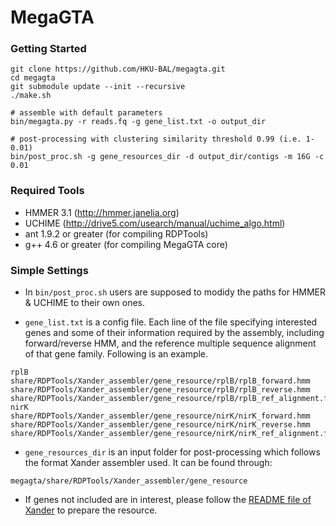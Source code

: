 MegaGTA
=========

### Getting Started

```
git clone https://github.com/HKU-BAL/megagta.git
cd megagta
git submodule update --init --recursive
./make.sh

# assemble with default parameters
bin/megagta.py -r reads.fq -g gene_list.txt -o output_dir

# post-processing with clustering similarity threshold 0.99 (i.e. 1-0.01)
bin/post_proc.sh -g gene_resources_dir -d output_dir/contigs -m 16G -c 0.01

```

### Required Tools
* HMMER 3.1 (http://hmmer.janelia.org)
* UCHIME (http://drive5.com/usearch/manual/uchime_algo.html)
* ant 1.9.2 or greater (for compiling RDPTools)
* g++ 4.6 or greater (for compiling MegaGTA core)

### Simple Settings
* In `bin/post_proc.sh` users are supposed to modidy the paths for HMMER & UCHIME to their own ones.

* `gene_list.txt` is a config file. Each line of the file specifying interested genes and some of their information required by the assembly, including forward/reverse HMM, and the reference multiple sequence alignment of that gene family. Following is an example.
```
rplB share/RDPTools/Xander_assembler/gene_resource/rplB/rplB_forward.hmm share/RDPTools/Xander_assembler/gene_resource/rplB/rplB_reverse.hmm share/RDPTools/Xander_assembler/gene_resource/rplB/rplB_ref_alignment.faa
nirK share/RDPTools/Xander_assembler/gene_resource/nirK/nirK_forward.hmm share/RDPTools/Xander_assembler/gene_resource/nirK/nirK_reverse.hmm share/RDPTools/Xander_assembler/gene_resource/nirK/nirK_ref_alignment.faa
```

* `gene_resources_dir` is an input folder for post-processing which follows the format Xander assembler used. It can be found through:
```
megagta/share/RDPTools/Xander_assembler/gene_resource
```
* If genes not included are in interest, please follow the [README file of Xander][1] to prepare the resource.

[1]: https://github.com/rdpstaff/Xander_assembler/blob/master/README.md#per-gene-preparation-requires-biological-insight

